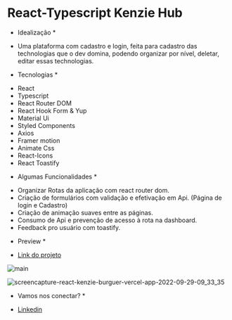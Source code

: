 # React-Typescript Kenzie Hub

* Idealização *
- Uma plataforma com cadastro e login, feita para cadastro das technologias que o dev domina, podendo organizar por nível, deletar, editar essas technologias.

* Tecnologias *
- React
- Typescript
- React Router DOM
- React Hook Form & Yup
- Material Ui
- Styled Components
- Axios 
- Framer motion
- Animate Css
- React-Icons
- React Toastify
 
* Algumas Funcionalidades *
- Organizar Rotas da aplicação com react router dom.
- Criação de formulários com validação e efetivação em Api. (Página de login e Cadastro)
- Criação de animação suaves entre as páginas.
- Consumo de Api e prevenção de acesso à rota na dashboard.
- Feedback pro usuário com toastify.

* Preview *

- <a href="https://react-entrega-kenzie-hub-gabriel-malafaia.vercel.app/">Link do projeto</a>

![main](https://user-images.githubusercontent.com/106371099/197154874-b4d20dc2-9074-4932-8854-ba57c4837b1c.png)

![screencapture-react-kenzie-burguer-vercel-app-2022-09-29-09_33_35](https://user-images.githubusercontent.com/102761014/193032388-60c32853-c3f9-4114-856e-0ba579a5a29d.png)

* Vamos nos conectar? *
- [Linkedin](https://www.linkedin.com/in/gabrielmalafaia/)

